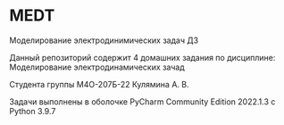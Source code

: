 # MEDT
Моделирование электродинимических задач ДЗ

Данный репозиторий содержит 4 домашних задания по дисциплине: 
Моделирование электродинамических зачад

Студента группы М4О-207Б-22 Кулямина А. В.

Задачи выполнены в оболочке PyCharm Community Edition 2022.1.3
с Python 3.9.7
